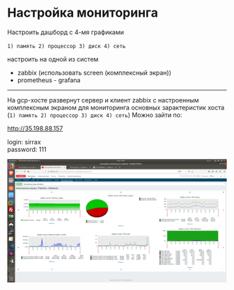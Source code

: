 # Настройка мониторинга

Настроить дашборд с 4-мя графиками

`1) память 2) процессор 3) диск 4) сеть`

настроить на одной из систем

- zabbix (использовать screen (комплексный экран))
- prometheus - grafana
************************************

На gcp-хосте развернут сервер и клиент zabbix с настроенным комплексным экраном для мониторинга основных зарактеристик хоста (`1) память 2) процессор 3) диск 4) сеть`) Можно зайти по:

http://35.198.88.157 

login: sirrax  
password: 111

![](https://raw.githubusercontent.com/sirrax/otus-linux/master/m2_l13_zabbix/media/zabbix.png)


